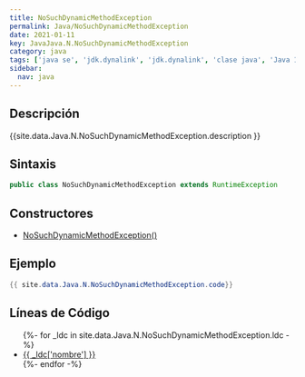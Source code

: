 ```yaml
---
title: NoSuchDynamicMethodException
permalink: Java/NoSuchDynamicMethodException
date: 2021-01-11
key: JavaJava.N.NoSuchDynamicMethodException
category: java
tags: ['java se', 'jdk.dynalink', 'jdk.dynalink', 'clase java', 'Java 1.0']
sidebar: 
  nav: java
---
```


## Descripción
{{site.data.Java.N.NoSuchDynamicMethodException.description }}

## Sintaxis
~~~java
public class NoSuchDynamicMethodException extends RuntimeException
~~~

## Constructores
* [NoSuchDynamicMethodException()](/Java/NoSuchDynamicMethodException/NoSuchDynamicMethodException/)

## Ejemplo
~~~java
{{ site.data.Java.N.NoSuchDynamicMethodException.code}}
~~~

## Líneas de Código
<ul>
{%- for _ldc in site.data.Java.N.NoSuchDynamicMethodException.ldc -%}
   <li>
       <a href="{{_ldc['url'] }}">{{ _ldc['nombre'] }}</a>
   </li>
{%- endfor -%}
</ul>

